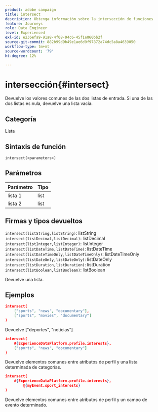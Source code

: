 ```yaml
---
product: adobe campaign
title: intersect
description: Obtenga información sobre la intersección de funciones
feature: Journeys
role: Data Engineer
level: Experienced
exl-id: e236efa9-91a8-4f08-94c6-45f1e060bb2f
source-git-commit: 882b99d9b49e1ae6d0f97872a74dc5a8a4639050
workflow-type: tm+mt
source-wordcount: '79'
ht-degree: 12%

---
```


# intersección{#intersect}

Devuelve los valores comunes de las dos listas de entrada. Si una de las dos listas es nula, devuelve una lista vacía.

## Categoría

Lista

## Sintaxis de función

`intersect(<parameters>)`

## Parámetros

| Parámetro | Tipo |
|-----------|------------------|
| lista 1 | list |
| lista 2 | list |

## Firmas y tipos devueltos

`intersect(listString,listString)`: listString
`intersect(listDecimal,listDecimal)`: listDecimal
`intersect(listInteger,listInteger)`: listInteger
`intersect(listDateTime,listDateTime)`: listDateTime
`intersect(listDateTimeOnly,listDateTimeOnly)`: listDateTimeOnly
`intersect(listDateOnly,listDateOnly)`: listDateOnly
`intersect(listDuration,listDuration)`: listDuration
`intersect(listBoolean,listBoolean)`: listBoolean

Devuelve una lista.

## Ejemplos

```json
intersect(
    ["sports", "news", "documentary"],
    ["sports", "movies", "documentary"]
)
```

Devuelve [&quot;deportes&quot;, &quot;noticias&quot;]

```json
intersect(
    #{ExperienceDataPlatform.profile.interests},
    ["sports", "news", "documentary"]
)
```

Devuelve elementos comunes entre atributos de perfil y una lista determinada de categorías.

```json
intersect(
    #{ExperienceDataPlatform.profile.interests},
        @{myEvent.sport_interests}
)
```

Devuelve elementos comunes entre atributos de perfil y un campo de evento determinado.
